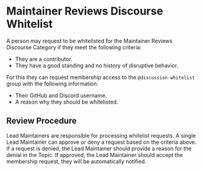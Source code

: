 # Maintainer Reviews Discourse Whitelist

A person may request to be whitelisted for the Maintainer Reviews Discourse Category if they meet the following criteria:
- They are a contributor.
- They have a good standing and no history of disruptive behavior.

For this they can request membership access to the `@discussion-whitelist` group with the following information:
- Their GitHub and Discord username.
- A reason why they should be whitelisted.

## Review Procedure

Lead Maintainers are responsible for processing whitelist requests.
A single Lead Maintainer can approve or deny a request based on the criteria above.
If a request is denied, the Lead Maintainer should provide a reason for the denial in the Topic.
If approved, the Lead Maintainer should accept the membership request, they will be automatically notified.